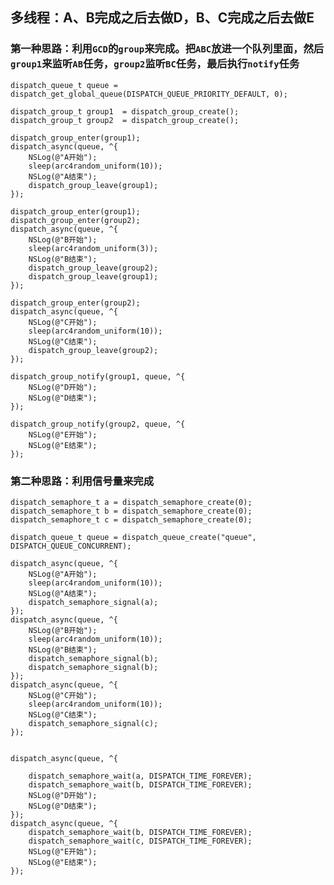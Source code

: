 ## 多线程：A、B完成之后去做D，B、C完成之后去做E


### 第一种思路：利用`GCD`的`group`来完成。把`ABC`放进一个队列里面，然后`group1`来监听`AB`任务，`group2`监听`BC`任务，最后执行`notify`任务

	dispatch_queue_t queue = dispatch_get_global_queue(DISPATCH_QUEUE_PRIORITY_DEFAULT, 0);
    
    dispatch_group_t group1  = dispatch_group_create();
    dispatch_group_t group2  = dispatch_group_create();
    
    dispatch_group_enter(group1);
    dispatch_async(queue, ^{
        NSLog(@"A开始");
        sleep(arc4random_uniform(10));
        NSLog(@"A结束");
        dispatch_group_leave(group1);
    });
    
    dispatch_group_enter(group1);
    dispatch_group_enter(group2);
    dispatch_async(queue, ^{
        NSLog(@"B开始");
        sleep(arc4random_uniform(3));
        NSLog(@"B结束");
        dispatch_group_leave(group2);
        dispatch_group_leave(group1);
    });
    
    dispatch_group_enter(group2);
    dispatch_async(queue, ^{
        NSLog(@"C开始");
        sleep(arc4random_uniform(10));
        NSLog(@"C结束");
        dispatch_group_leave(group2);
    });
    
    dispatch_group_notify(group1, queue, ^{
        NSLog(@"D开始");
        NSLog(@"D结束");
    });
    
    dispatch_group_notify(group2, queue, ^{
        NSLog(@"E开始");
        NSLog(@"E结束");
    });
    
###  第二种思路：利用信号量来完成

	    
    dispatch_semaphore_t a = dispatch_semaphore_create(0);
    dispatch_semaphore_t b = dispatch_semaphore_create(0);
    dispatch_semaphore_t c = dispatch_semaphore_create(0);
    
    dispatch_queue_t queue = dispatch_queue_create("queue", DISPATCH_QUEUE_CONCURRENT);
    
    dispatch_async(queue, ^{
        NSLog(@"A开始");
        sleep(arc4random_uniform(10));
        NSLog(@"A结束");
        dispatch_semaphore_signal(a);
    });
    dispatch_async(queue, ^{
        NSLog(@"B开始");
        sleep(arc4random_uniform(10));
        NSLog(@"B结束");
        dispatch_semaphore_signal(b);
        dispatch_semaphore_signal(b);
    });
    dispatch_async(queue, ^{
        NSLog(@"C开始");
        sleep(arc4random_uniform(10));
        NSLog(@"C结束");
        dispatch_semaphore_signal(c);
    });
    
    
    dispatch_async(queue, ^{
        
        dispatch_semaphore_wait(a, DISPATCH_TIME_FOREVER);
        dispatch_semaphore_wait(b, DISPATCH_TIME_FOREVER);
        NSLog(@"D开始");
        NSLog(@"D结束");
    });
    dispatch_async(queue, ^{
        dispatch_semaphore_wait(b, DISPATCH_TIME_FOREVER);
        dispatch_semaphore_wait(c, DISPATCH_TIME_FOREVER);
        NSLog(@"E开始");
        NSLog(@"E结束");
    });
    
    
  
